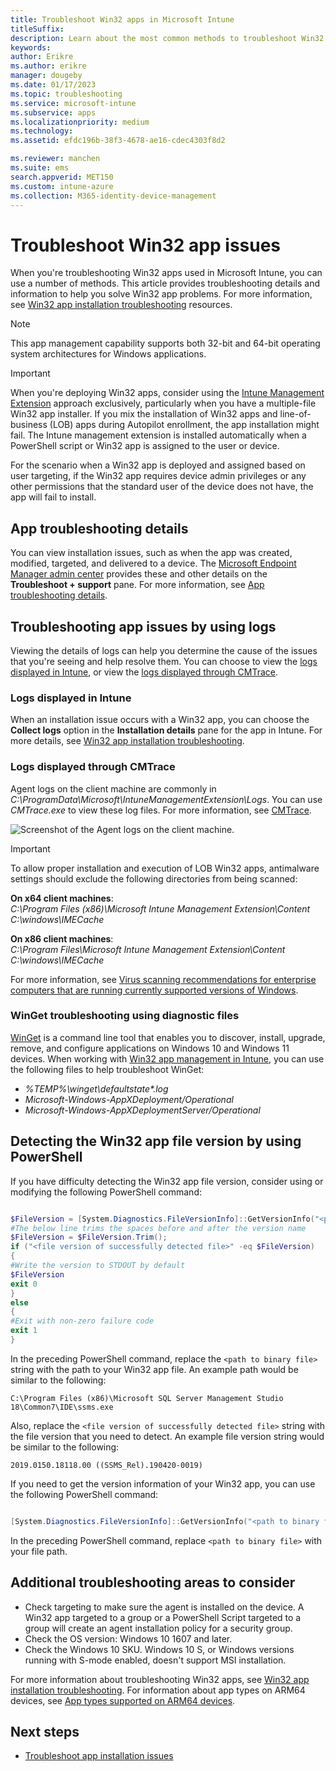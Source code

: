 ```yaml
---
title: Troubleshoot Win32 apps in Microsoft Intune
titleSuffix:
description: Learn about the most common methods to troubleshoot Win32 app issues with Microsoft Intune. 
keywords:
author: Erikre
ms.author: erikre
manager: dougeby
ms.date: 01/17/2023
ms.topic: troubleshooting
ms.service: microsoft-intune
ms.subservice: apps
ms.localizationpriority: medium
ms.technology:
ms.assetid: efdc196b-38f3-4678-ae16-cdec4303f8d2

ms.reviewer: manchen
ms.suite: ems
search.appverid: MET150
ms.custom: intune-azure
ms.collection: M365-identity-device-management
---
```


# Troubleshoot Win32 app issues

When you're troubleshooting Win32 apps used in Microsoft Intune, you can use a number of methods. This article provides troubleshooting details and information to help you solve Win32 app problems. For more information, see [Win32 app installation troubleshooting](/troubleshoot/mem/intune/troubleshoot-app-install#win32-app-installation-troubleshooting) resources.

> [!NOTE]
> This app management capability supports both 32-bit and 64-bit operating system architectures for Windows applications.

> [!IMPORTANT]
> When you're deploying Win32 apps, consider using the [Intune Management Extension](../apps/intune-management-extension.md) approach exclusively, particularly when you have a multiple-file Win32 app installer. If you mix the installation of Win32 apps and line-of-business (LOB) apps during Autopilot enrollment, the app installation might fail. The Intune management extension is installed automatically when a PowerShell script or Win32 app is assigned to the user or device.
>
> For the scenario when a Win32 app is deployed and assigned based on user targeting, if the Win32 app requires device admin privileges or any other permissions that the standard user of the device does not have, the app will fail to install.

## App troubleshooting details

You can view installation issues, such as when the app was created, modified, targeted, and delivered to a device. The [Microsoft Endpoint Manager admin center](https://go.microsoft.com/fwlink/?linkid=2109431) provides these and other details on the **Troubleshoot + support** pane. For more information, see [App troubleshooting details](/troubleshoot/mem/intune/troubleshoot-app-install#app-troubleshooting-details).

## Troubleshooting app issues by using logs

Viewing the details of logs can help you determine the cause of the issues that you're seeing and help resolve them. You can choose to view the [logs displayed in Intune](apps-win32-troubleshoot.md#logs-displayed-in-intune), or view the [logs displayed through CMTrace](apps-win32-troubleshoot.md#logs-displayed-through-cmtrace). 

### Logs displayed in Intune

When an installation issue occurs with a Win32 app, you can choose the **Collect logs** option in the **Installation details** pane for the app in Intune. For more details, see [Win32 app installation troubleshooting](/troubleshoot/mem/intune/troubleshoot-app-install#win32-app-installation-troubleshooting).

### Logs displayed through CMTrace

Agent logs on the client machine are commonly in *C:\ProgramData\Microsoft\IntuneManagementExtension\Logs*. You can use *CMTrace.exe* to view these log files. For more information, see [CMTrace](/configmgr/core/support/cmtrace).

![Screenshot of the Agent logs on the client machine.](./media/apps-win32-app-management/apps-win32-app-10.png)

> [!IMPORTANT]
> To allow proper installation and execution of LOB Win32 apps, antimalware settings should exclude the following directories from being scanned:<p>
> **On x64 client machines**:<br>
> *C:\Program Files (x86)\Microsoft Intune Management Extension\Content*<br>
> *C:\windows\IMECache*
>  
> **On x86 client machines**:<br>
> *C:\Program Files\Microsoft Intune Management Extension\Content*<br>
> *C:\windows\IMECache*
>
> For more information, see [Virus scanning recommendations for enterprise computers that are running currently supported versions of Windows](https://support.microsoft.com/help/822158/virus-scanning-recommendations-for-enterprise-computers).

### WinGet troubleshooting using diagnostic files
[WinGet](/windows/package-manager/winget/) is a command line tool that enables you to discover, install, upgrade, remove, and configure applications on Windows 10 and Windows 11 devices. When working with [Win32 app management in Intune](../apps/apps-win32-app-management.md), you can use the following files to help troubleshoot WinGet:
- *%TEMP%\winget\defaultstate\*.log*
- *Microsoft-Windows-AppXDeployment/Operational*
- *Microsoft-Windows-AppXDeploymentServer/Operational*

## Detecting the Win32 app file version by using PowerShell

If you have difficulty detecting the Win32 app file version, consider using or modifying the following PowerShell command:

``` PowerShell

$FileVersion = [System.Diagnostics.FileVersionInfo]::GetVersionInfo("<path to binary file>").FileVersion
#The below line trims the spaces before and after the version name
$FileVersion = $FileVersion.Trim();
if ("<file version of successfully detected file>" -eq $FileVersion)
{
#Write the version to STDOUT by default
$FileVersion
exit 0
}
else
{
#Exit with non-zero failure code
exit 1
}
```

In the preceding PowerShell command, replace the `<path to binary file>` string with the path to your Win32 app file. An example path would be similar to the following:

`C:\Program Files (x86)\Microsoft SQL Server Management Studio 18\Common7\IDE\ssms.exe`

Also, replace the `<file version of successfully detected file>` string with the file version that you need to detect. An example file version string would be similar to the following:

`2019.0150.18118.00 ((SSMS_Rel).190420-0019)`

If you need to get the version information of your Win32 app, you can use the following PowerShell command:

``` PowerShell

[System.Diagnostics.FileVersionInfo]::GetVersionInfo("<path to binary file>").FileVersion

```

In the preceding PowerShell command, replace `<path to binary file>` with your file path.

## Additional troubleshooting areas to consider
- Check targeting to make sure the agent is installed on the device. A Win32 app targeted to a group or a PowerShell Script targeted to a group will create an agent installation policy for a security group.
- Check the OS version: Windows 10 1607 and later.  
- Check the Windows 10 SKU. Windows 10 S, or Windows versions running with S-mode enabled, doesn't support MSI installation.

For more information about troubleshooting Win32 apps, see [Win32 app installation troubleshooting](/troubleshoot/mem/intune/troubleshoot-app-install#win32-app-installation-troubleshooting). For information about app types on ARM64 devices, see [App types supported on ARM64 devices](/troubleshoot/mem/intune/troubleshoot-app-install#app-types-supported-on-arm64-devices).

## Next steps

- [Troubleshoot app installation issues](/troubleshoot/mem/intune/troubleshoot-app-install)
